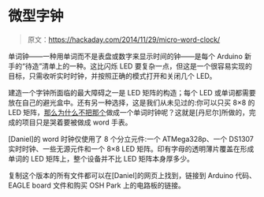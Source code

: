 # 微型字钟

> 原文：<https://hackaday.com/2014/11/29/micro-word-clock/>

单词钟——一种用单词而不是表盘或数字来显示时间的钟——是每个 Arduino 新手的“待造”清单上的一种。这比闪烁 LED 要复杂一点，但这是一个很容易实现的目标，只需收听实时时钟，并按照正确的模式打开和关闭几个 LED。

建造一个字钟所面临的最大障碍之一是 LED 矩阵的构造；每个 LED 或单词都需要放在自己的避光盒中。还有另一种选择，这是我们从未见过的:你可以只买 8×8 的 LED 矩阵，[那么为什么不把那个](https://www.youtube.com/watch?v=9ko9CeylUTs)做成一个单词时钟呢？这就是[丹尼尔]所做的，完成的项目只是哭着要被做成 word 手表。

[Daniel]的 word 时钟仅使用了 8 个分立元件:一个 ATMega328p、一个 DS1307 实时时钟、一些无源元件和一个 8×8 LED 矩阵。印有字母的透明薄片覆盖在形成单词的 LED 矩阵上，整个设备并不比 LED 矩阵本身厚多少。

复制这个版本的所有文件都可以在[Daniel]的网页上找到，链接到 Arduino 代码、EAGLE board 文件和购买 OSH Park 上的电路板的链接。